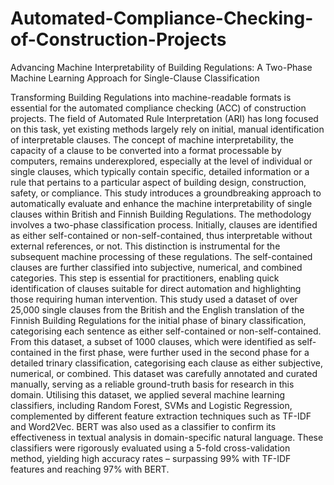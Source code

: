 # Automated-Compliance-Checking-of-Construction-Projects
Advancing Machine Interpretability of Building Regulations: A Two-Phase Machine Learning Approach for Single-Clause Classification

Transforming Building Regulations into machine-readable formats is essential for the automated compliance checking (ACC) of construction projects. The field of Automated Rule Interpretation (ARI) has long focused on this task, yet existing methods largely rely on initial, manual identification of interpretable clauses. The concept of machine interpretability, the capacity of a clause to be converted into a format processable by computers, remains underexplored, especially at the level of individual or single clauses, which typically contain specific, detailed information or a rule that pertains to a particular aspect of building design, construction, safety, or compliance. This study introduces a groundbreaking approach to automatically evaluate and enhance the machine interpretability of single clauses within British and Finnish Building Regulations. The methodology involves a two-phase classification process. Initially, clauses are identified as either self-contained or non-self-contained, thus interpretable without external references, or not. This distinction is instrumental for the subsequent machine processing of these regulations. The self-contained clauses are further classified into subjective, numerical, and combined categories. This step is essential for practitioners, enabling quick identification of clauses suitable for direct automation and highlighting those requiring human intervention. This study used a dataset of over 25,000 single clauses from the British and the English translation of the Finnish Building Regulations for the initial phase of binary classification, categorising each sentence as either self-contained or non-self-contained. From this dataset, a subset of $1000$ clauses, which were identified as self-contained in the first phase, were further used in the second phase for a detailed trinary classification, categorising each clause as either subjective, numerical, or combined. This dataset was carefully annotated and curated manually, serving as a reliable ground-truth basis for research in this domain. Utilising this dataset, we applied several machine learning classifiers, including Random Forest, SVMs and Logistic Regression, complemented by different feature extraction techniques such as TF-IDF and Word2Vec. BERT was also used as a classifier to confirm its effectiveness in textual analysis in domain-specific natural language. These classifiers were rigorously evaluated using a 5-fold cross-validation method, yielding high accuracy rates – surpassing 99% with TF-IDF features and reaching 97% with BERT.
